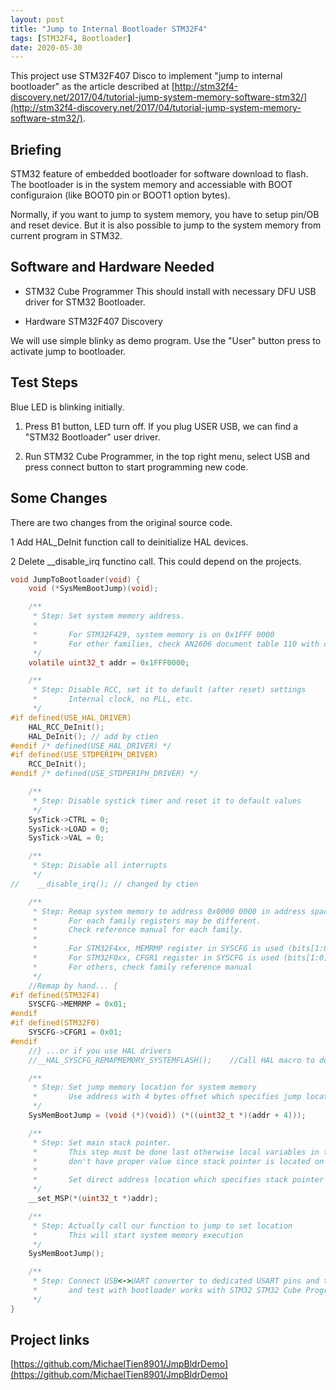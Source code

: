 ```yaml
---
layout: post
title: "Jump to Internal Bootloader STM32F4"
tags: [STM32F4, Bootloader]
date: 2020-05-30
---
```


This project use STM32F407 Disco to implement "jump to internal bootloader" as the article described at [http://stm32f4-discovery.net/2017/04/tutorial-jump-system-memory-software-stm32/](http://stm32f4-discovery.net/2017/04/tutorial-jump-system-memory-software-stm32/). 

## Briefing

STM32 feature of embedded bootloader for software download to flash.  The bootloader is in the system memory and accessiable with BOOT configuraion (like BOOT0 pin or BOOT1 option bytes).

Normally, if you want to jump to system memory, you have to setup pin/OB and reset device.  But it is also possible to jump to the system memory from current program in STM32.

## Software and Hardware Needed

* STM32 Cube Programmer
   This should install with necessary DFU USB driver for STM32 Bootloader.

* Hardware STM32F407 Discovery

We will use simple blinky as demo program.  Use the "User" button press to activate jump to bootloader.

## Test Steps

   Blue LED is blinking initially.
1. Press B1 button, LED turn off.  If you plug USER USB, we can find a "STM32 Bootloader" user driver.

2. Run STM32 Cube Programmer, in the top right menu, select USB and press connect button to start programming new code.

## Some Changes

There are two changes from the original source code.  

1 Add HAL_DeInit function call to deinitialize HAL devices.

2 Delete  __disable_irq functino call.  This could depend on the projects.  

```c
void JumpToBootloader(void) {
    void (*SysMemBootJump)(void);

    /**
     * Step: Set system memory address.
     *
     *       For STM32F429, system memory is on 0x1FFF 0000
     *       For other families, check AN2606 document table 110 with descriptions of memory addresses
     */
    volatile uint32_t addr = 0x1FFF0000;

    /**
     * Step: Disable RCC, set it to default (after reset) settings
     *       Internal clock, no PLL, etc.
     */
#if defined(USE_HAL_DRIVER)
    HAL_RCC_DeInit();
    HAL_DeInit(); // add by ctien
#endif /* defined(USE_HAL_DRIVER) */
#if defined(USE_STDPERIPH_DRIVER)
    RCC_DeInit();
#endif /* defined(USE_STDPERIPH_DRIVER) */

    /**
     * Step: Disable systick timer and reset it to default values
     */
    SysTick->CTRL = 0;
    SysTick->LOAD = 0;
    SysTick->VAL = 0;

    /**
     * Step: Disable all interrupts
     */
//    __disable_irq(); // changed by ctien

    /**
     * Step: Remap system memory to address 0x0000 0000 in address space
     *       For each family registers may be different.
     *       Check reference manual for each family.
     *
     *       For STM32F4xx, MEMRMP register in SYSCFG is used (bits[1:0])
     *       For STM32F0xx, CFGR1 register in SYSCFG is used (bits[1:0])
     *       For others, check family reference manual
     */
    //Remap by hand... {
#if defined(STM32F4)
    SYSCFG->MEMRMP = 0x01;
#endif
#if defined(STM32F0)
    SYSCFG->CFGR1 = 0x01;
#endif
    //} ...or if you use HAL drivers
    //__HAL_SYSCFG_REMAPMEMORY_SYSTEMFLASH();    //Call HAL macro to do this for you

    /**
     * Step: Set jump memory location for system memory
     *       Use address with 4 bytes offset which specifies jump location where program starts
     */
    SysMemBootJump = (void (*)(void)) (*((uint32_t *)(addr + 4)));

    /**
     * Step: Set main stack pointer.
     *       This step must be done last otherwise local variables in this function
     *       don't have proper value since stack pointer is located on different position
     *
     *       Set direct address location which specifies stack pointer in SRAM location
     */
    __set_MSP(*(uint32_t *)addr);

    /**
     * Step: Actually call our function to jump to set location
     *       This will start system memory execution
     */
    SysMemBootJump();

    /**
     * Step: Connect USB<->UART converter to dedicated USART pins and test
     *       and test with bootloader works with STM32 STM32 Cube Programmer
     */
}
```

## Project links

[https://github.com/MichaelTien8901/JmpBldrDemo](https://github.com/MichaelTien8901/JmpBldrDemo)

